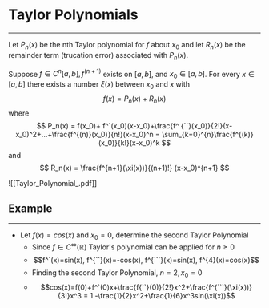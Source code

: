 # Taylor Polynomials
---
Let $P_n(x)$ be the nth Taylor polynomial for $f$ about $x_0$ and let $R_n(x)$ be the remainder term (trucation error) associated with $P_n(x)$.

Suppose $f \in C^n[a,b],f^{(n+1)}$ exists on $[a,b]$, and $x_0 \in [a,b]$. For every $x \in [a,b]$ there exists a number $\xi(x)$ between $x_0$ and $x$ with
$$
f(x) = P_n(x) + R_n(x)
$$
where
$$
P_n(x) = f(x_0)+ f^`(x_0)(x-x_0)+\frac{f^ {``}(x_0)}{2!}(x-x_0)^2+...+\frac{f^{(n)}(x_0)}{n!}(x-x_0)^n = \sum_{k=0}^{n}\frac{f^{(k)}(x_0)}{k!}(x-x_0)^k
$$
and
$$
R_n(x) = \frac{f^{n+1}(\xi(x))}{(n+1)!}
(x-x_0)^{n+1}
$$

![[Taylor_Polynomial_.pdf]]

## Example
---
- Let $f(x)=cos(x)$ and $x_0=0$, determine the second Taylor Polynomial
	- Since $f\in C^\infty (\mathbb{R})$ Taylor's polynomial can be applied for $n \ge 0$
	- $$f^`(x)=sin(x), f^{``}(x)=-cos(x), f^{```}(x)=sin(x), f^{4}(x)=cos(x)$$
	- Finding the second Taylor Polynomial, $n=2,x_0=0$
	- $$cos(x)=f(0)+f^`(0)x+\frac{f{``}(0)}{2!}x^2+\frac{f^{```}(\xi(x))}{3!}x^3 = 1 -\frac{1}{2}x^2+\frac{1}{6}x^3sin(\xi(x))$$